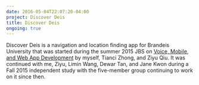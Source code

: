 ```yaml
---
date: 2016-05-04T22:07:20-04:00
project: Discover Deis
title: Discover Deis
ongoing: true
---
```


Discover Deis is a navigation and location finding app for Brandeis University that was started during the summer 2015 JBS on [Voice, Mobile, and Web App Development](http://sites.google.com/a/brandeis.edu/jbs-2015-cosi) by myself, Tianci Zhong, and Ziyu Qiu. It was continued with me, Ziyu, Limin Wang, Dewar Tan, and Jane Kwon during a Fall 2015 independent study with the five-member group continuing to work on it since then.